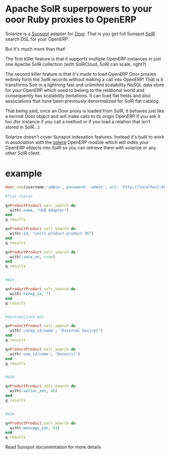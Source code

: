 Apache SolR superpowers to your ooor Ruby proxies to OpenERP
============================================================

Solarize is a [Sunspot](https://github.com/sunspot/sunspot) adapter for [Ooor](https://github.com/akretion/ooor).
That is you get full Sunspot [SolR](https://lucene.apache.org/solr/) search DSL for your OpenERP.

But it's much more than that!

The first killer feature is that it supports multiple OpenERP instances in just one Apache SolR collection (with SolRCloud, SolR can scale, right?).

The second killer feature is that it's made to load OpenERP Ooor proxies entirely form the SolR records without making a call into OpenERP! That is it transforms Solr in a lightning fast and unlimited scalability NoSQL data store for your OpenERP which used to belong to the relational world and consequently has scalability limitations. It can load flat fields and also associations that have been previously denormalized for SolR flat catalog.

That being said, once an Ooor proxy is loaded from SolR, it behaves just like a normal Ooor object and will make calls to its origin OpenERP if you ask it too (for instance if you call a method or if you load a relation that isn't stored in SolR...)

Solarize doesn't cover Sunspot indexation features. Instead it's built to work in association with the [solerp](https://github.com/akretion/solerp) OpenERP module which will index your OpenERP objects into SolR so you can retrieve them with solarize or any other SolR client.

example
=======


```ruby
Ooor.new(username:'admin', password: 'admin', url: 'http://localhost:8069', database: 'ooor_test', solr_url: 'http://localhost:8983/solr/test')

#flat fields

q=ProductProduct.solr_search do
  with(:name, "USB Adapter")
end
q.results

q=ProductProduct.solr_search do
  with(:id, "solr1 product.product 36")
end
q.results

q=ProductProduct.solr_search do
  with(:sale_ok, true)
end
q.results


#m2o

q=ProductProduct.solr_search do
  with(:categ_id, 7)
end
q.results


#denormalized m2o

q=ProductProduct.solr_search do
  with('categ_id/name', "External Devices")
end
q.results

q=ProductProduct.solr_search do
  with('uom_id/name', "Dozen(s)")
end
q.results


#o2m

q=ProductProduct.solr_search do
  with(:seller_ids, 46)
end
q.results


#m2m

q=ProductProduct.solr_search do
  with(:message_ids, 81)
end
q.results
```

Read Sunspot documentation for more details
